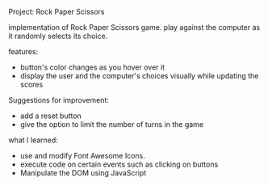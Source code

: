 Project: Rock Paper Scissors

implementation of Rock Paper Scissors game. play against the computer as it randomly selects its choice.

features:
- button's color changes as you hover over it
- display the user and the computer's choices visually while updating the scores

Suggestions for improvement:
- add a reset button
- give the option to limit the number of turns in the game

what I learned:
- use and modify Font Awesome Icons.
- execute code on certain events such as clicking on buttons
- Manipulate the DOM using JavaScript






